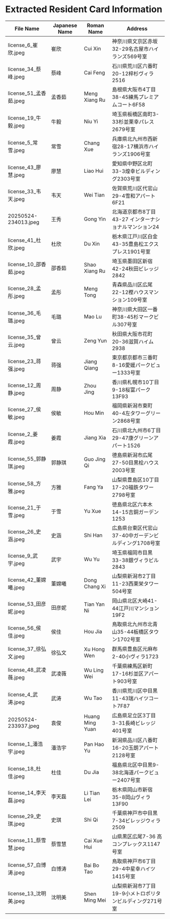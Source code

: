 # Extracted Resident Card Information

| File Name | Japanese Name | Roman Name | Address |
|-----------|--------------|------------|---------|
| license_6_崔欣.jpeg | 崔欣 | Cui Xin | 神奈川県文京区赤坂32-29名古屋市ハイランズ569号室 |
| license_34_蔡峰.jpeg | 蔡峰 | Cai Feng | 石川県荒川区六番町20-12梓杉ヴィラ2516 |
| license_51_孟香茹.jpeg | 孟香茹 | Meng Xiang Ru | 島根県大阪市4丁目38-45練馬プレミアムコート6F58 |
| license_19_牛毅.jpeg | 牛毅 | Niu Yi | 埼玉県板橋区南町3-33杉並栗幸パレス2679号室 |
| license_5_常雪.jpeg | 常雪 | Chang Xue | 兵庫県北九州市西新宿28-17横浜市ハイランズ1906号室 |
| license_43_廖慧.jpeg | 廖慧 | Liao Hui | 愛知県中野区北町33-3煌幸ビルディング2303号室 |
| license_33_韦天.jpeg | 韦天 | Wei Tian | 佐賀県荒川区代官山29-4雪和アパート6F21 |
| 20250524-234013.jpeg | 王秀 | Gong Yin | 北海道京都市8丁目43-27 インターナショナルマンション24 |
| license_41_杜欣.jpeg | 杜欣 | Du Xin | 栃木県江戸川区白金43-35豊島松エクスプレス1901号室 |
| license_10_邵香茹.jpeg | 邵香茹 | Shao Xiang Ru | 埼玉県墨田区新宿42-24秋田ビレッジ2842 |
| license_28_孟彤.jpeg | 孟彤 | Meng Tong | 青森県品川区広尾22-12樫ハウスマンション109号室 |
| license_36_毛璐.jpeg | 毛璐 | Mao Lu | 神奈川県大田区一番町38-45杉マークビル307号室 |
| license_35_曾云.jpeg | 曾云 | Zeng Yun | 秋田県大阪市花町20-36滋賀ハイム2938 |
| license_23_蒋强.jpeg | 蒋强 | Jiang Qiang | 東京都京都市三番町8-16愛媛パークビュー1333号室 |
| license_12_周静.jpeg | 周静 | Zhou Jing | 香川県札幌市10丁目9-18桜富パーク13F93 |
| license_27_侯敏.jpeg | 侯敏 | Hou Min | 福岡県新潟市東町40-4左タワーグリーン2868号室 |
| license_2_姜霞.jpeg | 姜霞 | Jiang Xia | 石川県北九州市6丁目29-47康グリーンアパート1526 |
| license_55_郭静琪.jpeg | 郭静琪 | Guo Jing Qi | 德島県新潟市広尾27-50目黒桧ハウス2003号室 |
| license_58_方雅.jpeg | 方雅 | Fang Ya | 山梨県豊島区10丁目17-20福鉄タワー2798号室 |
| license_21_于雪.jpeg | 于雪 | Yu Xue | 徳島県北区六本木14-15吉銅ガーデン1253 |
| license_26_史涵.jpeg | 史涵 | Shi Han | 広島県台東区代官山37-40中ガーデンビルディング1708号室 |
| license_9_武宇.jpeg | 武宇 | Wu Yu | 埼玉県福岡市目黒33-38銀ヴィラビル2843 |
| license_42_董嫦曦.jpeg | 董嫦曦 | Dong Chang Xi | 山梨県新潟市2丁目11-23西栗栄タワー504号室 |
| license_53_田彦妮.jpeg | 田彦妮 | Tian Yan Ni | 岡山県北区大崎41-44江戸川マンション19F2 |
| license_56_侯佳.jpeg | 侯佳 | Hou Jia | 鳥取県北九州市北青山35-44板橋区タウン1702号室 |
| license_37_徐弘文.jpeg | 徐弘文 | Xu Hong Wen | 群馬県豊島区元麻布2-40小ヴィラ1723 |
| license_48_武凌薇.jpeg | 武凌薇 | Wu Ling Wei | 千葉県練馬区新町17-16杉並区アパート903号室 |
| license_4_武涛.jpeg | 武涛 | Wu Tao | 香川県荒川区中目黒11-43瑞ハイツコート7F87 |
| 20250524-233937.jpeg | 袁俊 | Huang Ming Yuan | 広島県足立区3丁目3-31長崎ビレッジ401号室 |
| license_1_潘浩宇.jpeg | 潘浩宇 | Pan Hao Yu | 新潟県品川区八番町16-20玉朗アパート2128号室 |
| license_18_杜佳.jpeg | 杜佳 | Du Jia | 福島県北区中目黒9-38北海道パークビュー2407号室 |
| license_14_李天磊.jpeg | 李天磊 | Li Tian Lei | 栃木県岡山市新宿35-8岡山ヴィラ13F90 |
| license_29_史琪.jpeg | 史琪 | Shi Qi | 千葉県神戸市中目黒7-34ビレッジウィラ2509 |
| license_11_蔡雪慧.jpeg | 蔡雪慧 | Cai Xue Hui | 山県黒区広尾7-36 高コンプレックス1147号室 |
| license_57_白博涛.jpeg | 白博涛 | Bai Bo Tao | 鳥取県神戸市6丁目29-4中星幸ハイツ1415号室 |
| license_13_沈明美.jpeg | 沈明美 | Shen Ming Mei | 山梨県新潟市7丁目19-9小メトロポリタンビルディング271号室 |